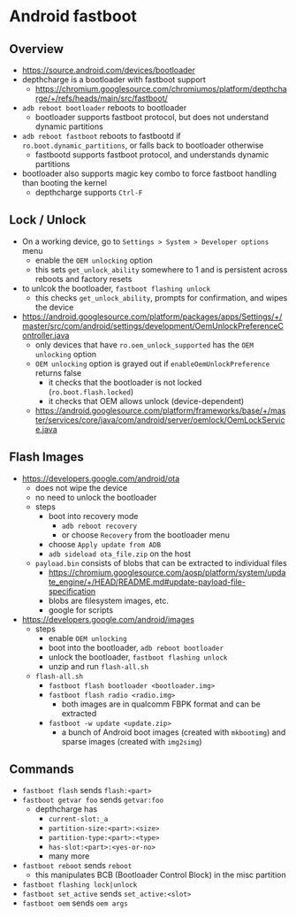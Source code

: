 Android fastboot
================

## Overview

- <https://source.android.com/devices/bootloader>
- depthcharge is a bootloader with fastboot support
  - <https://chromium.googlesource.com/chromiumos/platform/depthcharge/+/refs/heads/main/src/fastboot/>
- `adb reboot bootloader` reboots to bootloader
  - bootloader supports fastboot protocol, but does not understand dynamic
    partitions
- `adb reboot fastboot` reboots to fastbootd if `ro.boot.dynamic_partitions`,
  or falls back to bootloader otherwise
  - fastbootd supports fastboot protocol, and understands dynamic partitions
- bootloader also supports magic key combo to force fastboot handling than
  booting the kernel
  - depthcharge supports `Ctrl-F`

## Lock / Unlock

- On a working device, go to `Settings > System > Developer options` menu
  - enable the `OEM unlocking` option
  - this sets `get_unlock_ability` somewhere to 1 and is persistent across
    reboots and factory resets
- to unlcok the bootloader, `fastboot flashing unlock`
  - this checks `get_unlock_ability`, prompts for confirmation, and wipes the
    device
- <https://android.googlesource.com/platform/packages/apps/Settings/+/master/src/com/android/settings/development/OemUnlockPreferenceController.java>
  - only devices that have `ro.oem_unlock_supported` has the `OEM unlocking`
    option
  - `OEM unlocking` option is grayed out if `enableOemUnlockPreference` returns false
    - it checks that the bootloader is not locked (`ro.boot.flash.locked`)
    - it checks that OEM allows unlock (device-dependent)
  - <https://android.googlesource.com/platform/frameworks/base/+/master/services/core/java/com/android/server/oemlock/OemLockService.java>

## Flash Images

- <https://developers.google.com/android/ota>
  - does not wipe the device
  - no need to unlock the bootloader
  - steps
    - boot into recovery mode
      - `adb reboot recovery`
      - or choose `Recovery` from the bootloader menu
    - choose `Apply update from ADB`
    - `adb sideload ota_file.zip` on the host
  - `payload.bin` consists of blobs that can be extracted to individual files
      - <https://chromium.googlesource.com/aosp/platform/system/update_engine/+/HEAD/README.md#update-payload-file-specification>
      - blobs are filesystem images, etc.
      - google for scripts
- <https://developers.google.com/android/images>
  - steps
    - enable `OEM unlocking`
    - boot into the bootloader, `adb reboot bootloader`
    - unlock the bootloader, `fastboot flashing unlock`
    - unzip and run `flash-all.sh`
  - `flash-all.sh`
    - `fastboot flash bootloader <bootloader.img>`
    - `fastboot flash radio <radio.img>`
      - both images are in qualcomm FBPK format and can be extracted
    - `fastboot -w update <update.zip>`
      - a bunch of Android boot images (created with `mkbootimg`) and sparse
        images (created with `img2simg`)

## Commands

- `fastboot flash` sends `flash:<part>`
- `fastboot getvar foo` sends `getvar:foo`
  - depthcharge has
    - `current-slot:_a`
    - `partition-size:<part>:<size>`
    - `partition-type:<part>:<type>`
    - `has-slot:<part>:<yes-or-no>`
    - many more
- `fastboot reboot` sends `reboot`
  - this manipulates BCB (Bootloader Control Block) in the misc partition
- `fastboot flashing lock|unlock`
- `fastboot set_active` sends `set_active:<slot>`
- `fastboot oem` sends `oem args`

